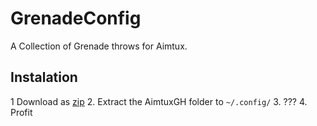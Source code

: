# GrenadeConfig
A Collection of Grenade throws for Aimtux.

## Instalation
1 Download as [zip](https://github.com/Orinion/GrenadeConfig/archive/master.zip)
2. Extract the AimtuxGH folder to `~/.config/`
3. ???
4. Profit
